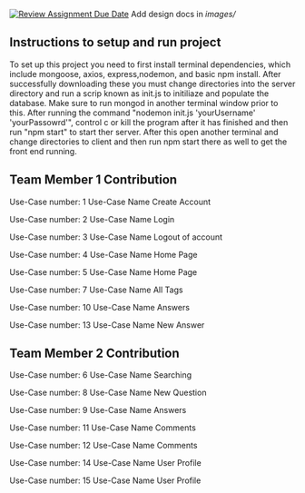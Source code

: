 [![Review Assignment Due Date](https://classroom.github.com/assets/deadline-readme-button-24ddc0f5d75046c5622901739e7c5dd533143b0c8e959d652212380cedb1ea36.svg)](https://classroom.github.com/a/tRxoBzS5)
Add design docs in *images/*

## Instructions to setup and run project
To set up this project you need to first install terminal dependencies, which include mongoose, axios, express,nodemon, and basic npm install. After successfully downloading these you must change directories into the server directory and run a scrip known as init.js to initiliaze and populate the database. Make sure to run mongod in another terminal window prior to this. After running the command "nodemon init.js 'yourUsername' 'yourPassowrd'", control c or kill the program after it has finished and then run "npm start" to start ther server. After this open another terminal and change directories to client and then run npm start there as well to get the front end running.

## Team Member 1 Contribution

Use-Case number: 1
Use-Case Name Create Account

Use-Case number: 2
Use-Case Name Login

Use-Case number: 3
Use-Case Name Logout of account

Use-Case number: 4
Use-Case Name Home Page

Use-Case number: 5
Use-Case Name Home Page

Use-Case number: 7
Use-Case Name All Tags

Use-Case number: 10
Use-Case Name Answers

Use-Case number: 13
Use-Case Name New Answer


## Team Member 2 Contribution

Use-Case number: 6
Use-Case Name Searching

Use-Case number: 8
Use-Case Name New Question

Use-Case number: 9
Use-Case Name Answers

Use-Case number: 11
Use-Case Name Comments

Use-Case number: 12
Use-Case Name Comments

Use-Case number: 14
Use-Case Name User Profile

Use-Case number: 15
Use-Case Name User Profile
